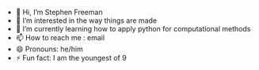 - 👋 Hi, I’m Stephen Freeman
- 👀 I’m interested in the way things are made
- 🌱 I’m currently learning how to apply python for computational methods
- 📫 How to reach me : email
- 😄 Pronouns: he/him
- ⚡ Fun fact: I am the youngest of 9

<!---
sjfree/sjfree is a ✨ special ✨ repository because its `README.md` (this file) appears on your GitHub profile.
You can click the Preview link to take a look at your changes.
--->
